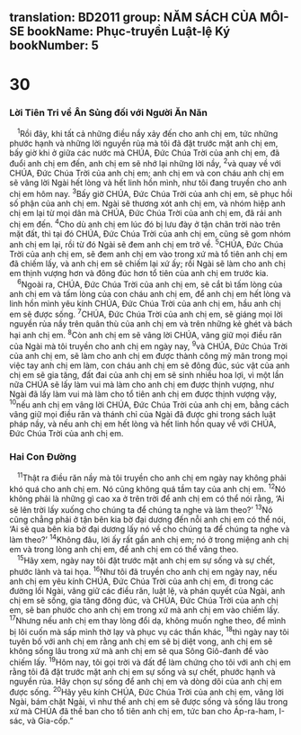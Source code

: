 translation: BD2011
group: NĂM SÁCH CỦA MÔI-SE
bookName: Phục-truyền Luật-lệ Ký 
bookNumber: 5
-------

<div class="title"><h1>30</h1><h3>Lời Tiên Tri về Ân Sủng đối với Người Ăn Năn</h3></div>
<span class="verse phu_30_1"> <sup>1</sup>Rồi đây, khi tất cả những điều nầy xảy đến cho anh chị em, tức những phước hạnh và những lời nguyền rủa mà tôi đã đặt trước mặt anh chị em, bấy giờ khi ở giữa các nước mà CHÚA, Ðức Chúa Trời của anh chị em, đã đuổi anh chị em đến, anh chị em sẽ nhớ lại những lời nầy, </span>
<span class="verse phu_30_2"><sup>2</sup>và quay về với CHÚA, Ðức Chúa Trời của anh chị em; anh chị em và con cháu anh chị em sẽ vâng lời Ngài hết lòng và hết linh hồn mình, như tôi đang truyền cho anh chị em hôm nay. </span>
<span class="verse phu_30_3"><sup>3</sup>Bấy giờ CHÚA, Ðức Chúa Trời của anh chị em, sẽ phục hồi số phận của anh chị em. Ngài sẽ thương xót anh chị em, và nhóm hiệp anh chị em lại từ mọi dân mà CHÚA, Ðức Chúa Trời của anh chị em, đã rải anh chị em đến. </span>
<span class="verse phu_30_4"><sup>4</sup>Cho dù anh chị em lúc đó bị lưu đày ở tận chân trời nào trên mặt đất, thì tại đó CHÚA, Ðức Chúa Trời của anh chị em, cũng sẽ gom nhóm anh chị em lại, rồi từ đó Ngài sẽ đem anh chị em trở về. </span>
<span class="verse phu_30_5"><sup>5</sup>CHÚA, Ðức Chúa Trời của anh chị em, sẽ đem anh chị em vào trong xứ mà tổ tiên anh chị em đã chiếm lấy, và anh chị em sẽ chiếm lại xứ ấy; rồi Ngài sẽ làm cho anh chị em thịnh vượng hơn và đông đúc hơn tổ tiên của anh chị em trước kia.<br/></span>
<span class="verse phu_30_6"> <sup>6</sup>Ngoài ra, CHÚA, Ðức Chúa Trời của anh chị em, sẽ cắt bì tấm lòng của anh chị em và tấm lòng của con cháu anh chị em, để anh chị em hết lòng và linh hồn mình yêu kính CHÚA, Ðức Chúa Trời của anh chị em, hầu anh chị em sẽ được sống. </span>
<span class="verse phu_30_7"><sup>7</sup>CHÚA, Ðức Chúa Trời của anh chị em, sẽ giáng mọi lời nguyền rủa nầy trên quân thù của anh chị em và trên những kẻ ghét và bách hại anh chị em. </span>
<span class="verse phu_30_8"><sup>8</sup>Còn anh chị em sẽ vâng lời CHÚA, vâng giữ mọi điều răn của Ngài mà tôi truyền cho anh chị em ngày nay, </span>
<span class="verse phu_30_9"><sup>9</sup>và CHÚA, Ðức Chúa Trời của anh chị em, sẽ làm cho anh chị em được thành công mỹ mãn trong mọi việc tay anh chị em làm, con cháu anh chị em sẽ đông đúc, súc vật của anh chị em sẽ gia tăng, đất đai của anh chị em sẽ sinh nhiều hoa lợi, vì một lần nữa CHÚA sẽ lấy làm vui mà làm cho anh chị em được thịnh vượng, như Ngài đã lấy làm vui mà làm cho tổ tiên anh chị em được thịnh vượng vậy, </span>
<span class="verse phu_30_10"><sup>10</sup>nếu anh chị em vâng lời CHÚA, Ðức Chúa Trời của anh chị em, bằng cách vâng giữ mọi điều răn và thánh chỉ của Ngài đã được ghi trong sách luật pháp nầy, và nếu anh chị em hết lòng và hết linh hồn quay về với CHÚA, Ðức Chúa Trời của anh chị em.<br/></span>
<div class="title"><h3>Hai Con Ðường</h3></div>
<span class="verse phu_30_11"> <sup>11</sup>Thật ra điều răn nầy mà tôi truyền cho anh chị em ngày nay không phải khó quá cho anh chị em. Nó cũng không quá tầm tay của anh chị em. </span>
<span class="verse phu_30_12"><sup>12</sup>Nó không phải là những gì cao xa ở trên trời để anh chị em có thể nói rằng, ‘Ai sẽ lên trời lấy xuống cho chúng ta để chúng ta nghe và làm theo?’ </span>
<span class="verse phu_30_13"><sup>13</sup>Nó cũng chẳng phải ở tận bên kia bờ đại dương đến nỗi anh chị em có thể nói, ‘Ai sẽ qua bên kia bờ đại dương lấy nó về cho chúng ta để chúng ta nghe và làm theo?’ </span>
<span class="verse phu_30_14"><sup>14</sup>Không đâu, lời ấy rất gần anh chị em; nó ở trong miệng anh chị em và trong lòng anh chị em, để anh chị em có thể vâng theo.<br/></span>
<span class="verse phu_30_15"> <sup>15</sup>Hãy xem, ngày nay tôi đặt trước mặt anh chị em sự sống và sự chết, phước lành và tai họa. </span>
<span class="verse phu_30_16"><sup>16</sup>Như tôi đã truyền cho anh chị em ngày nay, nếu anh chị em yêu kính CHÚA, Ðức Chúa Trời của anh chị em, đi trong các đường lối Ngài, vâng giữ các điều răn, luật lệ, và phán quyết của Ngài, anh chị em sẽ sống, gia tăng đông đúc, và CHÚA, Ðức Chúa Trời của anh chị em, sẽ ban phước cho anh chị em trong xứ mà anh chị em vào chiếm lấy. </span>
<span class="verse phu_30_17"><sup>17</sup>Nhưng nếu anh chị em thay lòng đổi dạ, không muốn nghe theo, để mình bị lôi cuốn mà sấp mình thờ lạy và phục vụ các thần khác, </span>
<span class="verse phu_30_18"><sup>18</sup>thì ngày nay tôi tuyên bố với anh chị em rằng anh chị em sẽ bị diệt vong, anh chị em sẽ không sống lâu trong xứ mà anh chị em sẽ qua Sông Giô-đanh để vào chiếm lấy. </span>
<span class="verse phu_30_19"><sup>19</sup>Hôm nay, tôi gọi trời và đất để làm chứng cho tôi với anh chị em rằng tôi đã đặt trước mặt anh chị em sự sống và sự chết, phước hạnh và nguyền rủa. Hãy chọn sự sống để anh chị em và dòng dõi của anh chị em được sống. </span>
<span class="verse phu_30_20"><sup>20</sup>Hãy yêu kính CHÚA, Ðức Chúa Trời của anh chị em, vâng lời Ngài, bám chặt Ngài, vì như thế anh chị em sẽ được sống và sống lâu trong xứ mà CHÚA đã thề ban cho tổ tiên anh chị em, tức ban cho Áp-ra-ham, I-sác, và Gia-cốp.”<br/></span>
